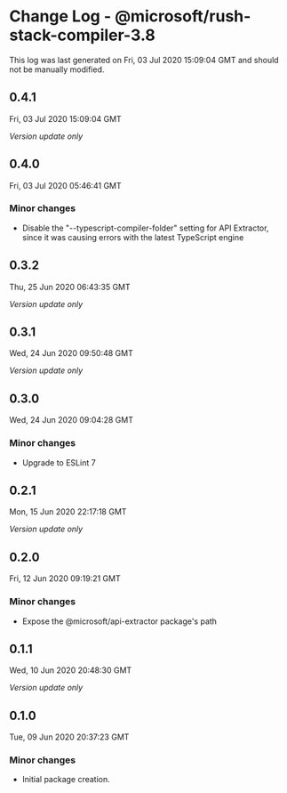 # Change Log - @microsoft/rush-stack-compiler-3.8

This log was last generated on Fri, 03 Jul 2020 15:09:04 GMT and should not be manually modified.

## 0.4.1
Fri, 03 Jul 2020 15:09:04 GMT

*Version update only*

## 0.4.0
Fri, 03 Jul 2020 05:46:41 GMT

### Minor changes

- Disable the "--typescript-compiler-folder" setting for API Extractor, since it was causing errors with the latest TypeScript engine

## 0.3.2
Thu, 25 Jun 2020 06:43:35 GMT

*Version update only*

## 0.3.1
Wed, 24 Jun 2020 09:50:48 GMT

*Version update only*

## 0.3.0
Wed, 24 Jun 2020 09:04:28 GMT

### Minor changes

- Upgrade to ESLint 7

## 0.2.1
Mon, 15 Jun 2020 22:17:18 GMT

*Version update only*

## 0.2.0
Fri, 12 Jun 2020 09:19:21 GMT

### Minor changes

- Expose the @microsoft/api-extractor package's path

## 0.1.1
Wed, 10 Jun 2020 20:48:30 GMT

*Version update only*

## 0.1.0
Tue, 09 Jun 2020 20:37:23 GMT

### Minor changes

- Initial package creation.

